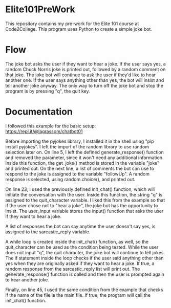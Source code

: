 # Elite101PreWork
This repository contains my pre-work for the Elite 101 course at Code2College. 
This program uses Python to create a simple joke bot. 

# Flow
The joke bot asks the user if they want to hear a joke. If the user says yes, a random Chuck Norris joke is printed out, followed by a random comment on that joke. The joke bot will continue to ask the user if they'd like to hear another one. If the user says anything other than yes, the bot will insist and tell another joke anyway. The only way to turn off the joke bot and stop the program is by pressing "q", the quit key. 


# Documentation
I followed this example for the basic setup: https://repl.it/@lagrassom/chatbot01

Before importing the pyjokes library, I installed it in the shell using "pip install pyjokes". I left the import of the random library to use random selection later on.
On line 5, I left the defined generate_response() function and removed the parameter, since it won't need any additional information. Inside this function, the get_joke() method is stored in the variable "joke" and printed out. On the next line, a list of comments the bot can use to respond to the joke is assigned to the variable "followUp". A random response is selected, using random.choice(), and printed out. 

On line 23, I used the previously defined init_chat() function, which will initiate the conversation with the user. Inside this function, the string "q" is assigned to the quit_character variable. I liked this from the example so that if the user chose not to "hear a joke", the joke bot has the opportunity to insist. The user_input variable stores the input() function that asks the user if they want to hear a joke. 

A list of responses the bot can say anytime the user doesn't say yes, is assigned to the sarcastic_reply variable. 

A while loop is created inside the init_chat() function, as well, so the quit_character can be used as the condition being tested. While the user does not input "q", the quit character, the joke bot will continue to tell jokes. The if statement inside the loop checks if the user said anything other than yes when they are originally asked if they want to hear a joke. If true, a random response from the sarcastic_reply list will print out. The generate_response() function is called and then the user is prompted again to hear another joke. 

Finally, on line 45, I used the same condition from the example that checks if the name of the file is the main file. If true, the program will call the init_chat() function. 



